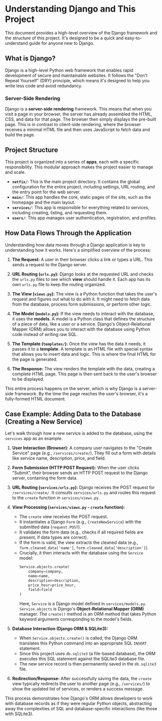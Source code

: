 # Understanding Django and This Project

This document provides a high-level overview of the Django framework and the structure of this project. It's designed to be a quick and easy-to-understand guide for anyone new to Django.

## What is Django?

Django is a high-level Python web framework that enables rapid development of secure and maintainable websites. It follows the "Don't Repeat Yourself" (DRY) principle, which means it's designed to help you write less code and avoid redundancy.

### Server-Side Rendering

Django is a **server-side rendering** framework. This means that when you visit a page in your browser, the server has already assembled the HTML, CSS, and data for that page. The browser then simply displays the pre-built page. This is in contrast to client-side rendering, where the browser receives a minimal HTML file and then uses JavaScript to fetch data and build the page.

## Project Structure

This project is organized into a series of **apps**, each with a specific responsibility. This modular approach makes the project easier to manage and scale.

- **`netfix/`**: This is the main project directory. It contains the global configuration for the entire project, including settings, URL routing, and the entry point for the web server.
- **`main/`**: This app handles the core, static pages of the site, such as the homepage and the main layout.
- **`services/`**: This app is responsible for everything related to services, including creating, listing, and requesting them.
- **`users/`**: This app manages user authentication, registration, and profiles.

## How Data Flows Through the Application

Understanding how data moves through a Django application is key to understanding how it works. Here's a simplified overview of the process:

1.  **The Request:** A user in their browser clicks a link or types a URL. This sends a request to the Django server.

2.  **URL Routing (`urls.py`):** Django looks at the requested URL and checks the `urls.py` files to see which **view** should handle it. Each app has its own `urls.py` file to keep the routing organized.

3.  **The View (`views.py`):** The view is a Python function that takes the user's request and figures out what to do with it. It might need to fetch data from the database, process form submissions, or perform other logic.

4.  **The Model (`models.py`):** If the view needs to interact with the database, it uses the **models**. A model is a Python class that defines the structure of a piece of data, like a user or a service. Django's Object-Relational Mapper (ORM) allows you to interact with the database using Python code instead of writing raw SQL.

5.  **The Template (`templates/`):** Once the view has the data it needs, it passes it to a **template**. A template is an HTML file with special syntax that allows you to insert data and logic. This is where the final HTML for the page is generated.

6.  **The Response:** The view renders the template with the data, creating a complete HTML page. This page is then sent back to the user's browser to be displayed.

This entire process happens on the server, which is why Django is a server-side framework. By the time the page reaches the user's browser, it's a fully-formed HTML document.

## Case Example: Adding Data to the Database (Creating a New Service)

Let's walk through how a new service is added to the database, using the `services` app as an example.

1.  **User Interaction (Browser):** A company user navigates to the "Create Service" page (e.g., `/services/create/`). They fill out a form with details like service name, description, price, and field.

2.  **Form Submission (HTTP POST Request):** When the user clicks "Submit", their browser sends an HTTP POST request to the Django server, containing the form data.

3.  **URL Routing (`services/urls.py`):** Django receives the POST request for `/services/create/`. It consults `services/urls.py` and routes this request to the `create` function in `services/views.py`.

4.  **View Processing (`services/views.py` - `create` function):**
    *   The `create` view receives the POST request.
    *   It instantiates a Django `Form` (e.g., `CreateNewService`) with the submitted data (`request.POST`).
    *   It validates the form data (e.g., checks if all required fields are present, if data types are correct).
    *   If the form is valid, the view extracts the cleaned data (e.g., `form.cleaned_data['name']`, `form.cleaned_data['description']`).
    *   Crucially, it then interacts with the database using the `Service` model:
        ```python
        Service.objects.create(
            company=company,
            name=name,
            description=description,
            price_hour=price_hour,
            field=field
        )
        ```
        Here, `Service` is a Django model defined in `services/models.py`. `Service.objects` is Django's **Object-Relational Mapper (ORM)** manager. The `create()` method is an ORM method that takes Python keyword arguments corresponding to the model's fields.

5.  **Database Interaction (Django ORM & SQLite3):**
    *   When `Service.objects.create()` is called, the Django ORM translates this Python command into an appropriate SQL `INSERT` statement.
    *   Since this project uses `db.sqlite3` (a file-based database), the ORM executes this SQL statement against the SQLite3 database file.
    *   The new service record is then permanently saved in the `db.sqlite3` file.

6.  **Redirection/Response:** After successfully saving the data, the `create` view typically redirects the user to another page (e.g., `/services/`) to show the updated list of services, or renders a success message.

This process demonstrates how Django's ORM allows developers to work with database records as if they were regular Python objects, abstracting away the complexities of SQL and database-specific interactions (like those with SQLite3).
